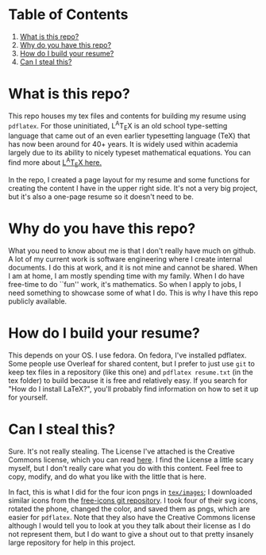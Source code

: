 # Table of Contents
1. [What is this repo?](#what-is-this-repo?)
1. [Why do you have this repo?](#why-do-you-have-this-repo?)
1. [How do I build your resume?](#how-do-i-build-your-resume?)
1. [Can I steal this?](#can-i-steal-this?)

# What is this repo?

This repo houses my tex files and contents for building my resume using `pdflatex`.
For those uninitiated, L<sup>A</sup>T<sub>E</sub>X is an old school type-setting language
that came out of an even earlier typesetting language (TeX) that has now been
around for 40+ years.  It is widely used within academia largely due to its
ability to nicely typeset mathematical equations.  You can find more about 
[L<sup>A</sup>T<sub>E</sub>X here.](https://en.wikipedia.org/wiki/LaTeX)

In the repo, I created a page layout for my resume and some functions for creating
the content I have in the upper right side.
It's not a very big project, but it's also a one-page resume so it doesn't need to be.

# Why do you have this repo?

What you need to know about me is that I don't really have much on github.
A lot of my current work is software engineering where I create internal documents.  I do this at work,
and it is not mine and cannot be shared.
When I am at home, I am mostly spending time with my family.  When I do have free-time to
do ``fun'' work, it's mathematics.  So when I apply to jobs, I need something to showcase some
of what I do.  This is why I have this repo publicly available.

# How do I build your resume?

This depends on your OS.  I use fedora.  On fedora, I've installed pdflatex.
Some people use Overleaf for shared content, but I prefer to just use `git` to keep
tex files in a repository (like this one) and `pdflatex resume.txt` (in the tex folder)
to build because it is free and relatively easy.  If you search for "How do I install LaTeX?",
you'll probably find information on how to set it up for yourself.

# Can I steal this?

Sure.  It's not really stealing.  The License I've attached is the Creative Commons license, which you can
read [here](LICENSE).  I find the License a little scary myself, but I don't really care what you do with this content. 
Feel free to copy, modify, and do what you like with the little that is here.

In fact, this is what I did for the four icon pngs in [`tex/images`](tex/images); I downloaded similar icons
from the [free-icons git repository](https://github.com/free-icons/free-icons/tree/master).  I took four
of their svg icons, rotated the phone, changed the color, and saved them as pngs, which are easier for `pdflatex`.
Note that they also have the
Creative Commons license although I would tell you to look at you they talk about their license as I do not represent
them, but I do want to give a shout out to that pretty insanely large repository for help in this project. 
